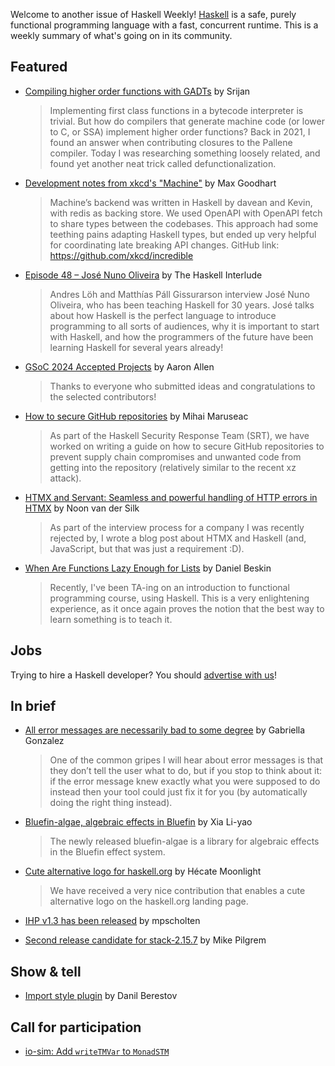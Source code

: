 Welcome to another issue of Haskell Weekly!
[Haskell](https://www.haskell.org) is a safe, purely functional programming language with a fast, concurrent runtime.
This is a weekly summary of what's going on in its community.

## Featured

- [Compiling higher order functions with GADTs](https://injuly.in/blog/defunct/) by Srijan
  > Implementing first class functions in a bytecode interpreter is trivial. But how do compilers that generate machine code (or lower to C, or SSA) implement higher order functions? Back in 2021, I found an answer when contributing closures to the Pallene compiler. Today I was researching something loosely related, and found yet another neat trick called defunctionalization.

- [Development notes from xkcd's "Machine"](https://chromakode.com/post/xkcd-machine/) by Max Goodhart
  > Machine’s backend was written in Haskell by davean and Kevin, with redis as backing store. We used OpenAPI with OpenAPI fetch to share types between the codebases. This approach had some teething pains adapting Haskell types, but ended up very helpful for coordinating late breaking API changes.
  > GitHub link: https://github.com/xkcd/incredible

- [Episode 48 – José Nuno Oliveira](https://haskell.foundation/podcast/48/) by The Haskell Interlude
  > Andres Löh and Matthías Páll Gissurarson interview José Nuno Oliveira, who has been teaching Haskell for 30 years. José talks about how Haskell is the perfect language to introduce programming to all sorts of audiences, why it is important to start with Haskell, and how the programmers of the future have been learning Haskell for several years already!

- [GSoC 2024 Accepted Projects](https://discourse.haskell.org/t/gsoc-2024-accepted-projects/9491/2) by Aaron Allen
  > Thanks to everyone who submitted ideas and congratulations to the selected contributors!

- [How to secure GitHub repositories](https://discourse.haskell.org/t/how-to-secure-github-repositories/9478) by Mihai Maruseac
  > As part of the Haskell Security Response Team (SRT), we have worked on writing a guide on how to secure GitHub repositories to prevent supply chain compromises and unwanted code from getting into the repository (relatively similar to the recent xz attack).
  
- [HTMX and Servant: Seamless and powerful handling of HTTP errors in HTMX](https://silky.github.io/posts/htmx-haskell-interview.html) by Noon van der Silk
  > As part of the interview process for a company I was recently rejected by, I wrote a blog post about HTMX and Haskell (and, JavaScript, but that was just a requirement :D).
  
- [When Are Functions Lazy Enough for Lists](https://blog.daniel-beskin.com/2024-05-02-lazy-enough) by Daniel Beskin
  > Recently, I've been TA-ing on an introduction to functional programming course, using Haskell. This is a very enlightening experience, as it once again proves the notion that the best way to learn something is to teach it.

## Jobs

Trying to hire a Haskell developer?
You should [advertise with us](https://haskellweekly.news/advertising.html)!

## In brief

- [All error messages are necessarily bad to some degree](https://www.haskellforall.com/2024/05/all-error-messages-are-necessarily-bad.html) by Gabriella Gonzalez
  > One of the common gripes I will hear about error messages is that they don’t tell the user what to do, but if you stop to think about it: if the error message knew exactly what you were supposed to do instead then your tool could just fix it for you (by automatically doing the right thing instead).

- [Bluefin-algae, algebraic effects in Bluefin](https://discourse.haskell.org/t/bluefin-algae-algebraic-effects-in-bluefin/9470) by Xia Li-yao
  > The newly released bluefin-algae is a library for algebraic effects in the Bluefin effect system.
  
- [Cute alternative logo for haskell.org](https://discourse.haskell.org/t/cute-alternative-logo-for-haskell-org/9473) by Hécate Moonlight
  > We have received a very nice contribution that enables a cute alternative logo on the haskell.org landing page.
  
- [IHP v1.3 has been released](https://discourse.haskell.org/t/ihp-v1-3-has-been-released/9472) by mpscholten

- [Second release candidate for stack-2.15.7](https://discourse.haskell.org/t/ann-second-release-candidate-for-stack-2-15-7/9471) by Mike Pilgrem

## Show & tell

- [Import style plugin](https://discourse.haskell.org/t/import-style-plugin/9453) by Danil Berestov

## Call for participation

- [io-sim: Add `writeTMVar` to `MonadSTM`](https://github.com/input-output-hk/io-sim/issues/152)
